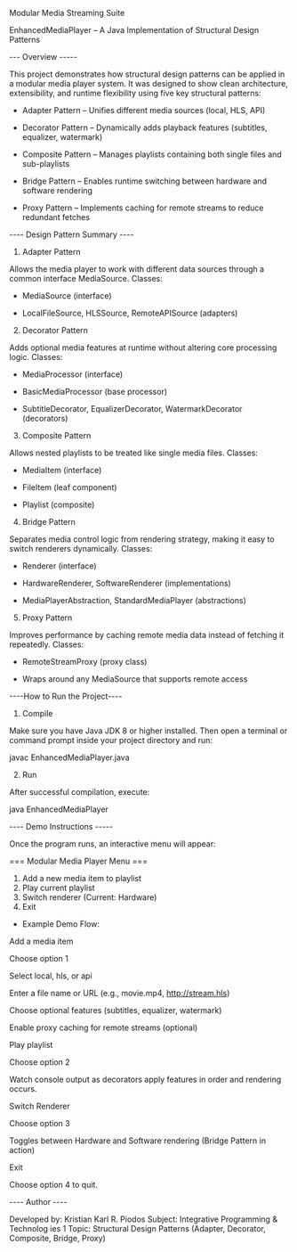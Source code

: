Modular Media Streaming Suite

EnhancedMediaPlayer – A Java Implementation of Structural Design Patterns

--- Overview -----

This project demonstrates how structural design patterns can be applied in a modular media player system.
It was designed to show clean architecture, extensibility, and runtime flexibility using five key structural patterns:

* Adapter Pattern – Unifies different media sources (local, HLS, API)

* Decorator Pattern – Dynamically adds playback features (subtitles, equalizer, watermark)

* Composite Pattern – Manages playlists containing both single files and sub-playlists

* Bridge Pattern – Enables runtime switching between hardware and software rendering

* Proxy Pattern – Implements caching for remote streams to reduce redundant fetches


---- Design Pattern Summary ----

1. Adapter Pattern

Allows the media player to work with different data sources through a common interface MediaSource.
Classes:

* MediaSource (interface)

* LocalFileSource, HLSSource, RemoteAPISource (adapters)

2. Decorator Pattern

Adds optional media features at runtime without altering core processing logic.
Classes:

* MediaProcessor (interface)

* BasicMediaProcessor (base processor)

* SubtitleDecorator, EqualizerDecorator, WatermarkDecorator (decorators)

3. Composite Pattern

Allows nested playlists to be treated like single media files.
Classes:

* MediaItem (interface)

* FileItem (leaf component)

* Playlist (composite)

4. Bridge Pattern

Separates media control logic from rendering strategy, making it easy to switch renderers dynamically.
Classes:

* Renderer (interface)

* HardwareRenderer, SoftwareRenderer (implementations)

* MediaPlayerAbstraction, StandardMediaPlayer (abstractions)

5. Proxy Pattern

Improves performance by caching remote media data instead of fetching it repeatedly.
Classes:

* RemoteStreamProxy (proxy class)

* Wraps around any MediaSource that supports remote access



----How to Run the Project----

1. Compile

Make sure you have Java JDK 8 or higher installed.
Then open a terminal or command prompt inside your project directory and run:

javac EnhancedMediaPlayer.java

2. Run

After successful compilation, execute:

java EnhancedMediaPlayer

---- Demo Instructions -----

Once the program runs, an interactive menu will appear:

=== Modular Media Player Menu ===
1. Add a new media item to playlist
2. Play current playlist
3. Switch renderer (Current: Hardware)
4. Exit

- Example Demo Flow:

Add a media item

Choose option 1

Select local, hls, or api

Enter a file name or URL (e.g., movie.mp4, http://stream.hls)

Choose optional features (subtitles, equalizer, watermark)

Enable proxy caching for remote streams (optional)

Play playlist

Choose option 2


Watch console output as decorators apply features in order and rendering occurs.

Switch Renderer

Choose option 3


Toggles between Hardware and Software rendering (Bridge Pattern in action)

Exit

Choose option 4 to quit.


---- Author ----

Developed by: Kristian Karl R. Piodos
Subject: Integrative Programming & Technolog ies 1
Topic: Structural Design Patterns (Adapter, Decorator, Composite, Bridge, Proxy)


